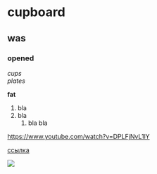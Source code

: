  # cupboard
## was
### opened

*cups*  
_plates_

**fat**
1. bla
2. bla
    1. bla bla
		
https://www.youtube.com/watch?v=DPLFjNvL1lY

[ссылка](https://play.google.com/store/apps/details?id=com.google.android.youtube&hl=ru "комментарий") 

![](http://24.media.tumblr.com/67e1162d48ece12a3b4e31100afdb258/tumblr_mwiyhvmyXN1s8aeaho1_500.jpg)



		
    

